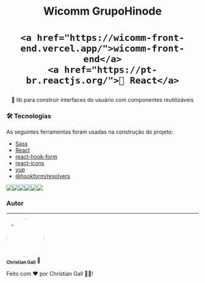 <h1 align="center">Wicomm GrupoHinode</h1>
<h1 align="center">

    <a href="https://wicomm-front-end.vercel.app/">wicomm-front-end</a>
    <a href="https://pt-br.reactjs.org/">🔗 React</a>
</h1>
<p align="center">🚀 lib para construir interfaces do usuário com componentes reutilizáveis</p>

### 🛠 Tecnologias

As seguintes ferramentas foram usadas na construção do projeto:

- [Sass](https://sass-lang.com/)
- [React](https://pt-br.reactjs.org/)
- [react-hook-form](https://react-hook-form.com/)
- [react-icons](https://react-icons.github.io/react-icons/)
- [yup](https://github.com/jquense/yup)
- [@hookform/resolvers](https://github.com/react-hook-form/resolvers)


<img src="https://img.shields.io/static/v1?label=REACT&message=18.2.0&color=7159c1&style=for-the-badge&logo=ghost"/><img src="https://img.shields.io/static/v1?label=SASS&message=1.54.5&color=7159c1&style=for-the-badge&logo=ghost"/><img src="https://img.shields.io/static/v1?label=react-hook-form&message=7.34.2&color=7159c1&style=for-the-badge&logo=ghost"/><img src="https://img.shields.io/static/v1?label=react-icons&message=4.4.0&color=7159c1&style=for-the-badge&logo=ghost"/><img src="https://img.shields.io/static/v1?label=yup&message=0.32.11&color=7159c1&style=for-the-badge&logo=ghost"/><img src="https://img.shields.io/static/v1?label=@hookform/resolvers&message=2.9.7&color=7159c1&style=for-the-badge&logo=ghost"/>

### Autor

---

 <img style="border-radius: 50%;" src="https://avatars.githubusercontent.com/u/86633857?s=96&v=4" width="100px;" alt=""/>
 <br />
 <sub><b>Christian Gall</b></sub><img> 🚀</img>

Feito com ❤️ por Christian Gall 👋🏽!
